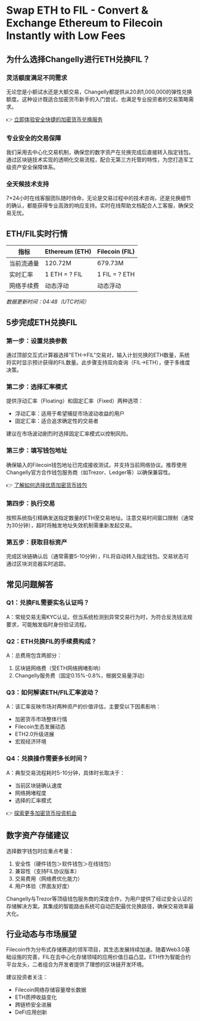 # Swap ETH to FIL - Convert & Exchange Ethereum to Filecoin Instantly with Low Fees

## 为什么选择Changelly进行ETH兑换FIL？

### 灵活额度满足不同需求
无论您是小额试水还是大额交易，Changelly都提供从$20到$1,000,000的弹性兑换额度。这种设计既适合加密货币新手的入门尝试，也满足专业投资者的交易策略需求。

👉 [立即体验安全快捷的加密货币兑换服务](https://bit.ly/okx_welcome)

### 专业安全的交易保障
我们采用去中心化交易机制，确保您的数字资产在兑换完成后直接转入指定钱包。通过区块链技术实现的透明化交易流程，配合无第三方托管的特性，为您打造军工级资产安全保障体系。

### 全天候技术支持
7×24小时在线客服团队随时待命，无论是交易过程中的技术咨询，还是兑换细节的确认，都能获得专业高效的响应支持。实时在线帮助文档配合人工客服，确保交易无忧。

## ETH/FIL实时行情

| 指标         | Ethereum (ETH) | Filecoin (FIL) |
|--------------|----------------|----------------|
| 当前流通量   | 120.72M        | 679.73M        |
| 实时汇率     | 1 ETH = ? FIL  | 1 FIL = ? ETH  |
| 网络手续费   | 动态浮动       | 动态浮动       |

*数据更新时间：04:48（UTC时间）*

## 5步完成ETH兑换FIL

### 第一步：设置兑换参数
通过顶部交互式计算器选择"ETH→FIL"交易对，输入计划兑换的ETH数量，系统将实时显示预计获得的FIL数量。此步骤支持双向查询（FIL→ETH），便于多维度决策。

### 第二步：选择汇率模式
提供浮动汇率（Floating）和固定汇率（Fixed）两种选项：
- 浮动汇率：适用于希望捕捉市场波动收益的用户
- 固定汇率：适合追求确定性的交易者

建议在市场波动剧烈时选择固定汇率模式以控制风险。

### 第三步：填写钱包地址
确保输入的Filecoin钱包地址已完成接收测试，并支持当前网络协议。推荐使用Changelly官方合作钱包服务商（如Trezor、Ledger等）以确保兼容性。

👉 [了解如何选择优质加密货币钱包](https://bit.ly/okx_welcome)

### 第四步：执行交易
按照系统指引精确发送指定数量的ETH至交易地址。注意交易时间窗口限制（通常为30分钟），超时将触发地址失效机制需重新发起交易。

### 第五步：获取目标资产
完成区块链确认后（通常需要5-10分钟），FIL将自动转入指定钱包。交易状态可通过区块浏览器实时追踪。

## 常见问题解答

### Q1：兑换FIL需要实名认证吗？
A：常规交易无需KYC认证。但当系统检测到异常交易行为时，为符合反洗钱法规要求，可能触发临时身份验证流程。

### Q2：ETH兑换FIL的手续费构成？
A：总费用包含两部分：
1. 区块链网络费（受ETH网络拥堵影响）
2. Changelly服务费（固定0.15%-0.8%，根据交易量浮动）

### Q3：如何解读ETH/FIL汇率波动？
A：该汇率反映市场对两种资产的价值评估，主要受以下因素影响：
- 加密货币市场整体行情
- Filecoin生态发展动态
- ETH2.0升级进展
- 宏观经济环境

### Q4：兑换操作需要多长时间？
A：典型交易流程耗时5-10分钟，具体时长取决于：
- 当前区块链确认速度
- 网络拥堵程度
- 选择的汇率模式

👉 [探索更多加密货币投资机会](https://bit.ly/okx_welcome)

## 数字资产存储建议

选择数字钱包时应重点考量：
1. 安全性（硬件钱包＞软件钱包＞在线钱包）
2. 兼容性（支持FIL协议版本）
3. 交易费用（网络费优化能力）
4. 用户体验（界面友好度）

Changelly与Trezor等顶级钱包服务商的深度合作，为用户提供了经过安全认证的存储解决方案。其集成的智能路由系统可自动匹配最优兑换路径，确保交易效率最大化。

## 行业动态与市场展望

Filecoin作为分布式存储赛道的领军项目，其生态发展持续加速。随着Web3.0基础设施的完善，FIL在去中心化存储领域的应用价值日益凸显。ETH作为智能合约平台龙头，二者组合为开发者提供了理想的区块链开发环境。

建议投资者关注：
- Filecoin网络存储容量增长数据
- ETH质押收益变化
- 跨链桥安全进展
- DeFi应用创新
